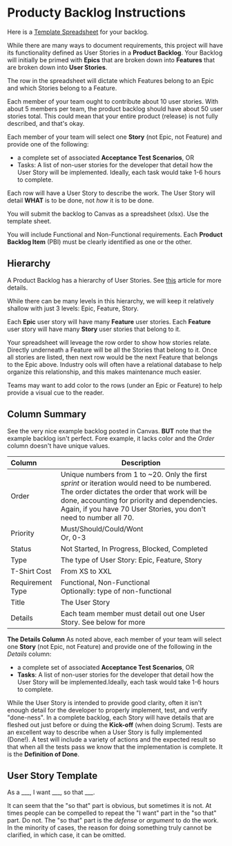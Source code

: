 # Producty Backlog Instructions

Here is a [Template Spreadsheet](https://docs.google.com/spreadsheets/d/1AOnkX9tFI0mSteHnLHNwgjxecTxDATzlqwkb0YSQjhU/edit?gid=0#gid=0) for your backlog.  

While there are many ways to document requirements, this project will have its functionality defined as User Stories in a **Product Backlog**. Your Backlog will initially be primed with **Epics** that are broken down into **Features** that are broken down into **User Stories**.    

The row in the spreadsheet will dictate which Features belong to an Epic and which Stories belong to a Feature.  

Each member of your team ought to contribute about 10 user stories. With about 5 members per team, the product backlog should have about 50 user stories total. This could mean that your entire product (release) is not fully described, and that's okay.  

Each member of your team will select one **Story** (not Epic, not Feature) and provide one of the following:  
* a complete set of associated **Acceptance Test Scenarios**, OR  
* Tasks: A list of non-user stories for the developer that detail how the User Story will be implemented. Ideally, each task would take 1-6 hours to complete.  

Each row will have a User Story to describe the work. The User Story will detail **WHAT** is to be done, not *how* it is to be done. 

You will submit the backlog to Canvas as a spreadsheet (xlsx). Use the template sheet.  

You will include Functional and Non-Functional requirements. Each **Product Backlog Item** (PBI) must be clearly identified as one or the other. 

## Hierarchy
A Product Backlog has a hierarchy of User Stories. See [this](https://www.atlassian.com/agile/project-management/epics-stories-themes) article for more details. 

While there can be many levels in this hierarchy, we will keep it relatively shallow with just 3 levels: Epic, Feature, Story.

Each **Epic** user story will have many **Feature** user stories. Each **Feature** user story will have many **Story** user stories that belong to it.   

Your spreadsheet will leveage the row order to show how stories relate. Directly underneath a Feature will be all the Stories that belong to it. Once all stories are listed, then next row would be the next Feature that belongs to the Epic above. Industry ools will often have a relational database to help organize this relationship, and this makes maintenance much easier.  

Teams may want to add color to the rows (under an Epic or Feature) to help provide a visual cue to the reader.  

## Column Summary
See the very nice example backlog posted in Canvas. **BUT** note that the example backlog isn't perfect. Fore example, it lacks color and the *Order* column doesn't have unique values.  

|Column|Description|
|:-----|-----------|
|Order|Unique numbers from 1 to ~20. Only the first *sprint* or iteration would need to be numbered. The order dictates the order that work will be done, accounting for priority and dependencies. Again, if you have 70 User Stories, you don't need to number all 70.|
|Priority|Must/Should/Could/Wont<br>Or, 0-3|
|Status|Not Started, In Progress, Blocked, Completed|
|Type|The type of User Story: Epic, Feature, Story|
|T-Shirt Cost|From XS to XXL|
|Requirement Type|Functional, Non-Functional<br>Optionally: type of non-functional|
|Title|The User Story|
|Details|Each team member must detail out one User Story. See below for more|

**The Details Column** 
As noted above, each member of your team will select one **Story** (not Epic, not Feature) and provide one of the following in the *Details* column:  
* a complete set of associated **Acceptance Test Scenarios**, OR  
* **Tasks**: A list of non-user stories for the developer that detail how the User Story will be implemented.Ideally, each task would take 1-6 hours to complete.  

While the User Story is intended to provide good clarity, often it isn't enough detail for the developer to properly implement, test, and verify "done-ness". In a complete backlog, each Story will have details that are fleshed out just before or duing the **Kick-off** (when doing Scrum). Tests are an excellent way to describe when a User Story is fully implemented (Done!). A test will include a variety of actions and the expected result so that when all the tests pass we know that the implementation is complete. It is the **Definition of Done**. 


## User Story Template
As a \_\_\_, I want \_\_\_, so that \_\_\_.  

It can seem that the "so that" part is obvious, but sometimes it is not. At times people can be compelled to repeat the "I want" part in the "so that" part. Do not. The "so that" part is the *defense* or *argument* to do the work. In the minority of cases, the reason for doing something truly cannot be clarified, in which case, it can be omitted.  